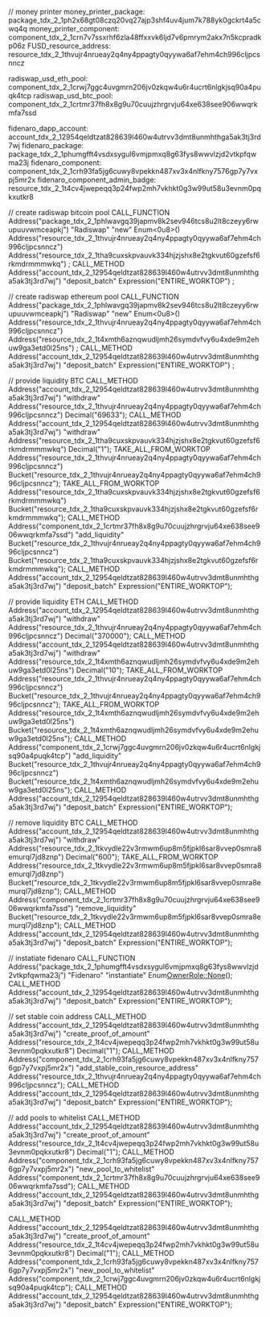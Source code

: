 // money printer
money_printer_package: package_tdx_2_1ph2x68gt08czq20vq27ajp3shf4uv4jum7k788yk0gckrt4a5cwq4q
money_printer_component: component_tdx_2_1crn7v7ssxrhf6zla48ffxxvk6ljd7v6pmrym2akx7n5kcpradkp06z
FUSD_resource_address: resource_tdx_2_1thvujr4nrueay2q4ny4ppagty0qyywa6af7ehm4ch996cljpcsnncz

radiswap_usd_eth_pool: component_tdx_2_1crwj7ggc4uvgmrn206jv0zkqw4u6r4ucrt6nlgkjsq90a4puqk4tcp
radiswap_usd_btc_pool: component_tdx_2_1crtmr37fh8x8g9u70cuujzhrgrvju64xe638see906wwqrkmfa7ssd

fidenaro_dapp_account: account_tdx_2_12954qeldtzat828639l460w4utrvv3dmt8unmhthga5ak3tj3rd7wj
fidenaro_package: package_tdx_2_1phumgfft4vsdxsygul6vmjpmxq8g63fys8wwvlzjd2vtkpfqwma23j
fidenaro_component: component_tdx_2_1crh93fa5jg6cuwy8vpekkn487xv3x4nlfkny7576gp7y7vxpj5mr2x
fidenaro_component_admin_badge: resource_tdx_2_1t4cv4jwepeqq3p24fwp2mh7vkhkt0g3w99ut58u3evnm0pqkxutkr8

// create radiswap bitcoin pool
CALL_FUNCTION
    Address("package_tdx_2_1phlwavgq39japmv8k2sev946tcs8u2lt8czeyy6rwupuuvwmceapkj")
    "Radiswap"
    "new"
    Enum<0u8>()
    Address("resource_tdx_2_1thvujr4nrueay2q4ny4ppagty0qyywa6af7ehm4ch996cljpcsnncz")
    Address("resource_tdx_2_1tha9cuxskpvauvk334hjzjshx8e2tgkvut60gzefsf6rkmdrmmmwkq")
;
CALL_METHOD
    Address("account_tdx_2_12954qeldtzat828639l460w4utrvv3dmt8unmhthga5ak3tj3rd7wj")
    "deposit_batch"
    Expression("ENTIRE_WORKTOP")
;

// create radiswap ethereum pool
CALL_FUNCTION
    Address("package_tdx_2_1phlwavgq39japmv8k2sev946tcs8u2lt8czeyy6rwupuuvwmceapkj")
    "Radiswap"
    "new"
    Enum<0u8>()
    Address("resource_tdx_2_1thvujr4nrueay2q4ny4ppagty0qyywa6af7ehm4ch996cljpcsnncz")
    Address("resource_tdx_2_1t4xmth6aznqwudljmh26symdvfvy6u4xde9m2ehuw9ga3etd0l25ns")
;
CALL_METHOD
    Address("account_tdx_2_12954qeldtzat828639l460w4utrvv3dmt8unmhthga5ak3tj3rd7wj")
    "deposit_batch"
    Expression("ENTIRE_WORKTOP")
;

// provide liquidity BTC
CALL_METHOD Address("account_tdx_2_12954qeldtzat828639l460w4utrvv3dmt8unmhthga5ak3tj3rd7wj")
    "withdraw"
    Address("resource_tdx_2_1thvujr4nrueay2q4ny4ppagty0qyywa6af7ehm4ch996cljpcsnncz")
    Decimal("69633");
CALL_METHOD Address("account_tdx_2_12954qeldtzat828639l460w4utrvv3dmt8unmhthga5ak3tj3rd7wj")
    "withdraw"
    Address("resource_tdx_2_1tha9cuxskpvauvk334hjzjshx8e2tgkvut60gzefsf6rkmdrmmmwkq")
    Decimal("1");
TAKE_ALL_FROM_WORKTOP
    Address("resource_tdx_2_1thvujr4nrueay2q4ny4ppagty0qyywa6af7ehm4ch996cljpcsnncz")
    Bucket("resource_tdx_2_1thvujr4nrueay2q4ny4ppagty0qyywa6af7ehm4ch996cljpcsnncz");
TAKE_ALL_FROM_WORKTOP
    Address("resource_tdx_2_1tha9cuxskpvauvk334hjzjshx8e2tgkvut60gzefsf6rkmdrmmmwkq")
    Bucket("resource_tdx_2_1tha9cuxskpvauvk334hjzjshx8e2tgkvut60gzefsf6rkmdrmmmwkq");
CALL_METHOD
    Address("component_tdx_2_1crtmr37fh8x8g9u70cuujzhrgrvju64xe638see906wwqrkmfa7ssd")
    "add_liquidity"
    Bucket("resource_tdx_2_1thvujr4nrueay2q4ny4ppagty0qyywa6af7ehm4ch996cljpcsnncz")
    Bucket("resource_tdx_2_1tha9cuxskpvauvk334hjzjshx8e2tgkvut60gzefsf6rkmdrmmmwkq");
CALL_METHOD
    Address("account_tdx_2_12954qeldtzat828639l460w4utrvv3dmt8unmhthga5ak3tj3rd7wj")
    "deposit_batch"
    Expression("ENTIRE_WORKTOP");

// provide liquidity ETH
CALL_METHOD Address("account_tdx_2_12954qeldtzat828639l460w4utrvv3dmt8unmhthga5ak3tj3rd7wj")
    "withdraw"
    Address("resource_tdx_2_1thvujr4nrueay2q4ny4ppagty0qyywa6af7ehm4ch996cljpcsnncz")
    Decimal("370000");
CALL_METHOD Address("account_tdx_2_12954qeldtzat828639l460w4utrvv3dmt8unmhthga5ak3tj3rd7wj")
    "withdraw"
    Address("resource_tdx_2_1t4xmth6aznqwudljmh26symdvfvy6u4xde9m2ehuw9ga3etd0l25ns")
    Decimal("10");
TAKE_ALL_FROM_WORKTOP
    Address("resource_tdx_2_1thvujr4nrueay2q4ny4ppagty0qyywa6af7ehm4ch996cljpcsnncz")
    Bucket("resource_tdx_2_1thvujr4nrueay2q4ny4ppagty0qyywa6af7ehm4ch996cljpcsnncz");
TAKE_ALL_FROM_WORKTOP
    Address("resource_tdx_2_1t4xmth6aznqwudljmh26symdvfvy6u4xde9m2ehuw9ga3etd0l25ns")
    Bucket("resource_tdx_2_1t4xmth6aznqwudljmh26symdvfvy6u4xde9m2ehuw9ga3etd0l25ns");
CALL_METHOD
    Address("component_tdx_2_1crwj7ggc4uvgmrn206jv0zkqw4u6r4ucrt6nlgkjsq90a4puqk4tcp")
    "add_liquidity"
    Bucket("resource_tdx_2_1thvujr4nrueay2q4ny4ppagty0qyywa6af7ehm4ch996cljpcsnncz")
    Bucket("resource_tdx_2_1t4xmth6aznqwudljmh26symdvfvy6u4xde9m2ehuw9ga3etd0l25ns");
CALL_METHOD
    Address("account_tdx_2_12954qeldtzat828639l460w4utrvv3dmt8unmhthga5ak3tj3rd7wj")
    "deposit_batch"
    Expression("ENTIRE_WORKTOP");

// remove liquidity BTC
CALL_METHOD Address("account_tdx_2_12954qeldtzat828639l460w4utrvv3dmt8unmhthga5ak3tj3rd7wj")
    "withdraw"
    Address("resource_tdx_2_1tkvydle22v3rmwm6up8m5fjpkl6sar8vvep0smra8emurql7jd8znp")
    Decimal("600");
TAKE_ALL_FROM_WORKTOP
    Address("resource_tdx_2_1tkvydle22v3rmwm6up8m5fjpkl6sar8vvep0smra8emurql7jd8znp")
    Bucket("resource_tdx_2_1tkvydle22v3rmwm6up8m5fjpkl6sar8vvep0smra8emurql7jd8znp");
CALL_METHOD
    Address("component_tdx_2_1crtmr37fh8x8g9u70cuujzhrgrvju64xe638see906wwqrkmfa7ssd")
    "remove_liquidity"
    Bucket("resource_tdx_2_1tkvydle22v3rmwm6up8m5fjpkl6sar8vvep0smra8emurql7jd8znp");
CALL_METHOD
    Address("account_tdx_2_12954qeldtzat828639l460w4utrvv3dmt8unmhthga5ak3tj3rd7wj")
    "deposit_batch"
    Expression("ENTIRE_WORKTOP");

// instatiate fidenaro
CALL_FUNCTION
    Address("package_tdx_2_1phumgfft4vsdxsygul6vmjpmxq8g63fys8wwvlzjd2vtkpfqwma23j")
    "Fidenaro"
    "instantiate"
    Enum<OwnerRole::None>();
CALL_METHOD
    Address("account_tdx_2_12954qeldtzat828639l460w4utrvv3dmt8unmhthga5ak3tj3rd7wj")
    "deposit_batch"
    Expression("ENTIRE_WORKTOP");

// set stable coin address
CALL_METHOD
    Address("account_tdx_2_12954qeldtzat828639l460w4utrvv3dmt8unmhthga5ak3tj3rd7wj")
    "create_proof_of_amount"
    Address("resource_tdx_2_1t4cv4jwepeqq3p24fwp2mh7vkhkt0g3w99ut58u3evnm0pqkxutkr8")
    Decimal("1");
CALL_METHOD
    Address("component_tdx_2_1crh93fa5jg6cuwy8vpekkn487xv3x4nlfkny7576gp7y7vxpj5mr2x")
    "add_stable_coin_resource_address"
    Address("resource_tdx_2_1thvujr4nrueay2q4ny4ppagty0qyywa6af7ehm4ch996cljpcsnncz");
CALL_METHOD
    Address("account_tdx_2_12954qeldtzat828639l460w4utrvv3dmt8unmhthga5ak3tj3rd7wj")
    "deposit_batch"
    Expression("ENTIRE_WORKTOP");

// add pools to whitelist
CALL_METHOD
    Address("account_tdx_2_12954qeldtzat828639l460w4utrvv3dmt8unmhthga5ak3tj3rd7wj")
    "create_proof_of_amount"
    Address("resource_tdx_2_1t4cv4jwepeqq3p24fwp2mh7vkhkt0g3w99ut58u3evnm0pqkxutkr8")
    Decimal("1");
CALL_METHOD
    Address("component_tdx_2_1crh93fa5jg6cuwy8vpekkn487xv3x4nlfkny7576gp7y7vxpj5mr2x")
    "new_pool_to_whitelist"
    Address("component_tdx_2_1crtmr37fh8x8g9u70cuujzhrgrvju64xe638see906wwqrkmfa7ssd");
CALL_METHOD
    Address("account_tdx_2_12954qeldtzat828639l460w4utrvv3dmt8unmhthga5ak3tj3rd7wj")
    "deposit_batch"
    Expression("ENTIRE_WORKTOP");

CALL_METHOD
    Address("account_tdx_2_12954qeldtzat828639l460w4utrvv3dmt8unmhthga5ak3tj3rd7wj")
    "create_proof_of_amount"
    Address("resource_tdx_2_1t4cv4jwepeqq3p24fwp2mh7vkhkt0g3w99ut58u3evnm0pqkxutkr8")
    Decimal("1");
CALL_METHOD
    Address("component_tdx_2_1crh93fa5jg6cuwy8vpekkn487xv3x4nlfkny7576gp7y7vxpj5mr2x")
    "new_pool_to_whitelist"
    Address("component_tdx_2_1crwj7ggc4uvgmrn206jv0zkqw4u6r4ucrt6nlgkjsq90a4puqk4tcp");
CALL_METHOD
    Address("account_tdx_2_12954qeldtzat828639l460w4utrvv3dmt8unmhthga5ak3tj3rd7wj")
    "deposit_batch"
    Expression("ENTIRE_WORKTOP");
